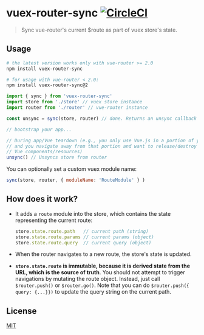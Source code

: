 # vuex-router-sync [![CircleCI](https://circleci.com/gh/vuejs/vuex-router-sync.svg?style=svg)](https://circleci.com/gh/vuejs/vuex-router-sync)

> Sync vue-router's current $route as part of vuex store's state.

## Usage

``` bash
# the latest version works only with vue-router >= 2.0
npm install vuex-router-sync

# for usage with vue-router < 2.0:
npm install vuex-router-sync@2
```

``` js
import { sync } from 'vuex-router-sync'
import store from './store' // vuex store instance
import router from './router' // vue-router instance

const unsync = sync(store, router) // done. Returns an unsync callback fn

// bootstrap your app...

// During app/Vue teardown (e.g., you only use Vue.js in a portion of your app
// and you navigate away from that portion and want to release/destroy
// Vue components/resources)
unsync() // Unsyncs store from router
```

You can optionally set a custom vuex module name:

```js
sync(store, router, { moduleName: 'RouteModule' } )
```

## How does it work?

- It adds a `route` module into the store, which contains the state representing the current route:

  ``` js
  store.state.route.path   // current path (string)
  store.state.route.params // current params (object)
  store.state.route.query  // current query (object)
  ```

- When the router navigates to a new route, the store's state is updated.

- **`store.state.route` is immutable, because it is derived state from the URL, which is the source of truth**. You should not attempt to trigger navigations by mutating the route object. Instead, just call `$router.push()` or `$router.go()`. Note that you can do `$router.push({ query: {...}})` to update the query string on the current path.

## License

[MIT](http://opensource.org/licenses/MIT)
